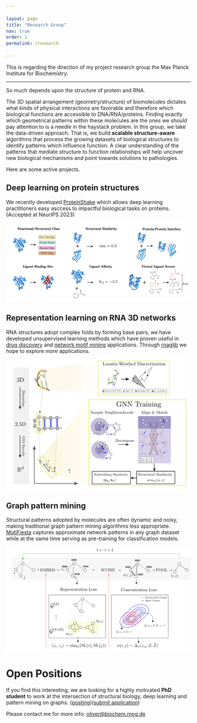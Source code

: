```yaml
---

layout: page
title: "Research Group"
nav: true
order: 1
permalink: /research

---
```


This is regarding the direction of my project research group the Max Planck Institute for Biochemistry.

---

So much depends upon the structure of protein and RNA. 

The 3D spatial arrangement (geometry/structure) of biomolecules dictates what kinds of physical interactions are favorable and therefore which biological functions are accessible to DNA/RNA/proteins. 
Finding exactly which geometrical patterns within these molecules are the ones we should pay attention to is a needle in the haystack problem.
In this group, we take the data-driven approach.
That is, we build **scalable structure-aware** algorithms that process the growing datasets of biological structures to identify patterns which influence function.
A clear understanding of the patterns that mediate structure to function relationships will help uncover new biological mechanisms and point towards solutions to pathologies.

Here are some active projects.

## Deep learning on protein structures

We recently developed [ProteinShake](https://proteinshake.ai) which allows deep learning practitioners easy asccess to impactful biological tasks on proteins. (Accepted at NeurIPS 2023)
 
![](/assets/shake_tasks.png)

 
## Representation learning on RNA 3D networks

RNA structures adopt complex folds by forming base pairs, we have developed unsupervised learning methods which have proven useful in [drug discovery](https://academic.oup.com/nar/article/48/14/7690/5870337) and [network motif mining](https://academic.oup.com/bioinformatics/article/38/4/970/6428528) applications. Through [rnaglib](https://academic.oup.com/bioinformatics/article/38/5/1458/6462185) we hope to explore more applications.

![](/assets/rna_pre.png)

## Graph pattern mining

Structural patterns adopted by molecules are often dynamic and noisy, making traditional graph pattern mining algorithms less appropriate. [MotiFiesta](https://arxiv.org/abs/2206.01008) captures approximate network patterns in any graph dataset while at the same time serving as pre-training for classification models.

![](/assets/motifiesta.png)

# Open Positions

If you find this interesting, we are looking for a highly motivated **PhD student** to work at the intersection of structural biology, deep learning and pattern mining on graphs. ([posting]({{site.url}}/assets/phd_search.pdf))([submit application](https://recruitingapp-5446.de.umantis.com/VacanciesIntraxData/452/Application/New/2))

Please contact me for more info: oliver@biochem.mpg.de
